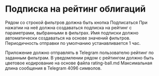# Подписка на рейтинг облигаций

Рядом со строкой фильтров должна быть кнопка Подписаться
При нажатии на неё должна создаваться подписка на рейтинг с параметрами, выбранными в фильтрах.
Имя подписки должно автоматически создаваться на основе значений фильтров.
Периодичность отправки по умолчанию устанавливается 1 час.

Приложение должно отправлять в Telegram пользователю рейтинг по заданным фильтрам.
В уведомлении рядом с рейтингом должно быть цветовое кодирование на основе файла rating-ball.md
Максимальная длина сообщения в Telegram 4096 символов.
